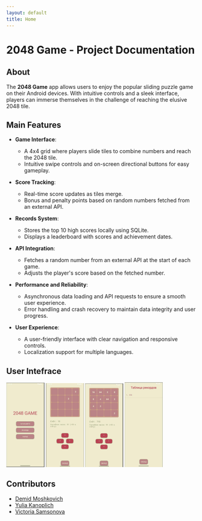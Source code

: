 ```yaml
---
layout: default
title: Home
---
```


# 2048 Game - Project Documentation
## About

The **2048 Game** app allows users to enjoy the popular sliding puzzle game on their Android devices. With intuitive controls and a sleek interface, players can immerse themselves in the challenge of reaching the elusive 2048 tile.

## Main Features

- **Game Interface**: 
  - A 4x4 grid where players slide tiles to combine numbers and reach the 2048 tile.
  - Intuitive swipe controls and on-screen directional buttons for easy gameplay.

- **Score Tracking**:
  - Real-time score updates as tiles merge.
  - Bonus and penalty points based on random numbers fetched from an external API.

- **Records System**:
  - Stores the top 10 high scores locally using SQLite.
  - Displays a leaderboard with scores and achievement dates.

- **API Integration**:
  - Fetches a random number from an external API at the start of each game.
  - Adjusts the player's score based on the fetched number.

- **Performance and Reliability**:
  - Asynchronous data loading and API requests to ensure a smooth user experience.
  - Error handling and crash recovery to maintain data integrity and user progress.

- **User Experience**:
  - A user-friendly interface with clear navigation and responsive controls.
  - Localization support for multiple languages.

## User Intefrace

<img src="pics/start.jpg" alt="start" width="20%" />
<img src="pics/game2.jpg" alt="game example" width="20%" />
<img src="pics/game1.jpg" alt="game example 2" width="20%" />
<img src="pics/records.jpg" alt="records table" width="20%" />

## Contributors
* [Demid Moshkovich](https://github.com/IronGunYT)
* [Yulia Kanoplich](https://github.com/Juliet165)
* [Victoria Samsonova](https://github.com/victoriaSamsonovaaa)
